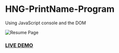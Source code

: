 # HNG-PrintName-Program
Using JavaScript console and the DOM

![Resume Page](resume-screenshot.jpg?raw=true "HNG-PrintName-Program ")

### <a href="https://https://wealthportfolio.netlify.app">LIVE DEMO</a>

